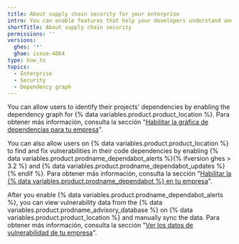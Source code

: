 ```yaml
---
title: About supply chain security for your enterprise
intro: You can enable features that help your developers understand and update the dependencies their code relies on.
shortTitle: About supply chain security
permissions: ''
versions:
  ghes: '*'
  ghae: issue-4864
type: how_to
topics:
  - Enterprise
  - Security
  - Dependency graph
---
```


You can allow users to identify their projects' dependencies by enabling the dependency graph for {% data variables.product.product_location %}. Para obtener más información, consulta la sección "[Habilitar la gráfica de dependencias para tu empresa](/admin/code-security/managing-supply-chain-security-for-your-enterprise/enabling-the-dependency-graph-for-your-enterprise)".

You can also allow users on {% data variables.product.product_location %} to find and fix vulnerabilities in their code dependencies by enabling {% data variables.product.prodname_dependabot_alerts %}{% ifversion ghes > 3.2 %} and {% data variables.product.prodname_dependabot_updates %}{% endif %}. Para obtener más información, consulta la sección "[Habilitar la {% data variables.product.prodname_dependabot %} en tu empresa](/admin/configuration/configuring-github-connect/enabling-dependabot-for-your-enterprise)".

After you enable {% data variables.product.prodname_dependabot_alerts %}, you can view vulnerability data from the {% data variables.product.prodname_advisory_database %} on {% data variables.product.product_location %} and manually sync the data. Para obtener más información, consulta la sección "[Ver los datos de vulnerabilidad de tu empresa](/admin/code-security/managing-supply-chain-security-for-your-enterprise/viewing-the-vulnerability-data-for-your-enterprise)".
